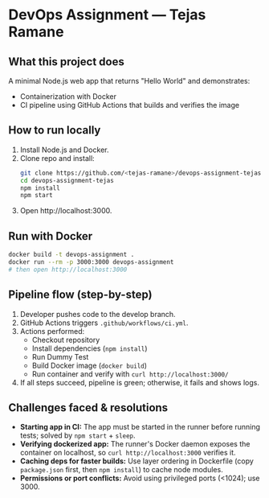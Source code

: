 # DevOps Assignment — Tejas Ramane

## What this project does
A minimal Node.js web app that returns "Hello World" and demonstrates:
- Containerization with Docker
- CI pipeline using GitHub Actions that builds and verifies the image

## How to run locally
1. Install Node.js and Docker.
2. Clone repo and install:
   ```bash
   git clone https://github.com/<tejas-ramane>/devops-assignment-tejas.git
   cd devops-assignment-tejas
   npm install
   npm start
   ```
3. Open http://localhost:3000.

## Run with Docker
```bash
docker build -t devops-assignment .
docker run --rm -p 3000:3000 devops-assignment
# then open http://localhost:3000
```

## Pipeline flow (step-by-step)
1. Developer pushes code to the develop branch.  
2. GitHub Actions triggers `.github/workflows/ci.yml`.  
3. Actions performed:
   - Checkout repository  
   - Install dependencies (`npm install`)
   - Run Dummy Test
   - Build Docker image (`docker build`)  
   - Run container and verify with `curl http://localhost:3000/`  
4. If all steps succeed, pipeline is green; otherwise, it fails and shows logs.

## Challenges faced & resolutions
- **Starting app in CI:** The app must be started in the runner before running tests; solved by `npm start` + `sleep`.  
- **Verifying dockerized app:** The runner's Docker daemon exposes the container on localhost, so `curl http://localhost:3000` verifies it.  
- **Caching deps for faster builds:** Use layer ordering in Dockerfile (copy `package.json` first, then `npm install`) to cache node modules.  
- **Permissions or port conflicts:** Avoid using privileged ports (<1024); use 3000.
